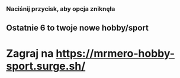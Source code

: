 ### Naciśnij przycisk, aby opcja zniknęła
## Ostatnie 6 to twoje nowe hobby/sport

# Zagraj na https://mrmero-hobby-sport.surge.sh/